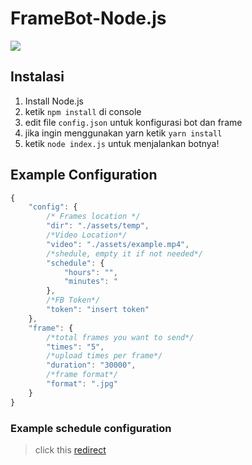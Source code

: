 # FrameBot-Node.js
<img src="https://cdn.discordapp.com/attachments/496983030993518592/781482735897542666/126317587_1046185755884637_3169277377187790580_o.png">

## Instalasi
1. Install Node.js
2. ketik `npm install` di console
3. edit file `config.json` untuk konfigurasi bot dan frame
4. jika ingin menggunakan yarn ketik `yarn install`
5. ketik `node index.js` untuk menjalankan botnya!

## Example Configuration
```js
{
    "config": {
        /* Frames location */
        "dir": "./assets/temp",
        /*Video Location*/
        "video": "./assets/example.mp4",
        /*shedule, empty it if not needed*/
        "schedule": {
            "hours": "",
            "minutes": "
        },
        /*FB Token*/
        "token": "insert token"
    },
    "frame": {
        /*total frames you want to send*/
        "times": "5",
        /*upload times per frame*/
        "duration": "30000",
        /*frame format*/
        "format": ".jpg"
    }
}
```

### Example schedule configuration
> click this <a href="https://www.npmjs.com/package/node-cron" target="_blank">redirect</a>

